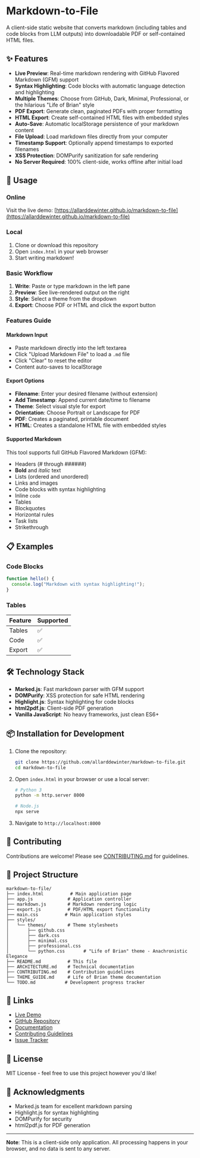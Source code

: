 # Markdown-to-File

A client-side static website that converts markdown (including tables and code blocks from LLM outputs) into downloadable PDF or self-contained HTML files.

## ✨ Features

- **Live Preview**: Real-time markdown rendering with GitHub Flavored Markdown (GFM) support
- **Syntax Highlighting**: Code blocks with automatic language detection and highlighting
- **Multiple Themes**: Choose from GitHub, Dark, Minimal, Professional, or the hilarious "Life of Brian" style
- **PDF Export**: Generate clean, paginated PDFs with proper formatting
- **HTML Export**: Create self-contained HTML files with embedded styles
- **Auto-Save**: Automatic localStorage persistence of your markdown content
- **File Upload**: Load markdown files directly from your computer
- **Timestamp Support**: Optionally append timestamps to exported filenames
- **XSS Protection**: DOMPurify sanitization for safe rendering
- **No Server Required**: 100% client-side, works offline after initial load

## 🚀 Usage

### Online
Visit the live demo: [https://allarddewinter.github.io/markdown-to-file](https://allarddewinter.github.io/markdown-to-file)

### Local
1. Clone or download this repository
2. Open `index.html` in your web browser
3. Start writing markdown!

### Basic Workflow
1. **Write**: Paste or type markdown in the left pane
2. **Preview**: See live-rendered output on the right
3. **Style**: Select a theme from the dropdown
4. **Export**: Choose PDF or HTML and click the export button

### Features Guide

#### Markdown Input
- Paste markdown directly into the left textarea
- Click "Upload Markdown File" to load a `.md` file
- Click "Clear" to reset the editor
- Content auto-saves to localStorage

#### Export Options
- **Filename**: Enter your desired filename (without extension)
- **Add Timestamp**: Append current date/time to filename
- **Theme**: Select visual style for export
- **Orientation**: Choose Portrait or Landscape for PDF
- **PDF**: Creates a paginated, printable document
- **HTML**: Creates a standalone HTML file with embedded styles

#### Supported Markdown

This tool supports full GitHub Flavored Markdown (GFM):

- Headers (# through ######)
- **Bold** and *italic* text
- Lists (ordered and unordered)
- Links and images
- Code blocks with syntax highlighting
- Inline `code`
- Tables
- Blockquotes
- Horizontal rules
- Task lists
- Strikethrough

## 📋 Examples

### Code Blocks
```javascript
function hello() {
  console.log("Markdown with syntax highlighting!");
}
```

### Tables
| Feature | Supported |
|---------|-----------|
| Tables  | ✅        |
| Code    | ✅        |
| Export  | ✅        |

## 🛠️ Technology Stack

- **Marked.js**: Fast markdown parser with GFM support
- **DOMPurify**: XSS protection for safe HTML rendering
- **Highlight.js**: Syntax highlighting for code blocks
- **html2pdf.js**: Client-side PDF generation
- **Vanilla JavaScript**: No heavy frameworks, just clean ES6+

## 📦 Installation for Development

1. Clone the repository:
   ```bash
   git clone https://github.com/allarddewinter/markdown-to-file.git
   cd markdown-to-file
   ```

2. Open `index.html` in your browser or use a local server:
   ```bash
   # Python 3
   python -m http.server 8000
   
   # Node.js
   npx serve
   ```

3. Navigate to `http://localhost:8000`

## 🤝 Contributing

Contributions are welcome! Please see [CONTRIBUTING.md](CONTRIBUTING.md) for guidelines.

## 📄 Project Structure

```
markdown-to-file/
├── index.html          # Main application page
├── app.js             # Application controller
├── markdown.js        # Markdown rendering logic
├── export.js          # PDF/HTML export functionality
├── main.css          # Main application styles
├── styles/
│   └── themes/        # Theme stylesheets
│       ├── github.css
│       ├── dark.css
│       ├── minimal.css
│       ├── professional.css
│       └── python.css       # "Life of Brian" theme - Anachronistic Elegance
├── README.md          # This file
├── ARCHITECTURE.md    # Technical documentation
├── CONTRIBUTING.md    # Contribution guidelines
├── THEME_GUIDE.md     # Life of Brian theme documentation
└── TODO.md           # Development progress tracker
```

## 🔗 Links

- [Live Demo](https://allarddewinter.github.io/markdown-to-file)
- [GitHub Repository](https://github.com/allarddewinter/markdown-to-file)
- [Documentation](ARCHITECTURE.md)
- [Contributing Guidelines](CONTRIBUTING.md)
- [Issue Tracker](https://github.com/allarddewinter/markdown-to-file/issues)

## 📝 License

MIT License - feel free to use this project however you'd like!

## 🙏 Acknowledgments

- Marked.js team for excellent markdown parsing
- Highlight.js for syntax highlighting
- DOMPurify for security
- html2pdf.js for PDF generation

---

**Note**: This is a client-side only application. All processing happens in your browser, and no data is sent to any server.



